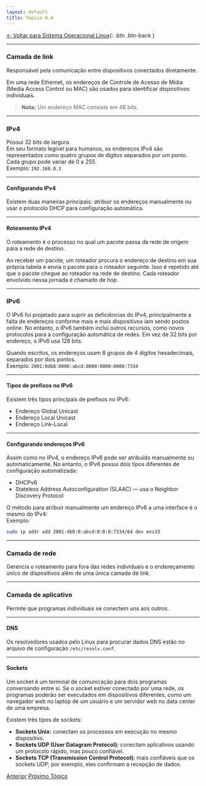 ```yaml
---
layout: default 
title: Tópico 4.4
---
```


[← Voltar para Sistema Operacional Linux](/linux-essentials/01-book-lpi/Topico-04-Sistema-Operacional-Linux/){: .btn .btn-back }

---

### Camada de link

Responsável pela comunicação entre dispositivos conectados diretamente.

Em uma rede Ethernet, os endereços de Controle de Acesso de Mídia (Media Access Control ou MAC) são usados para identificar dispositivos individuais.

> **Nota:** Um endereço MAC consiste em 48 bits.

---

### IPv4

Possui 32 bits de largura.  
Em seu formato legível para humanos, os endereços IPv4 são representados como quatro grupos de dígitos separados por um ponto. Cada grupo pode variar de 0 a 255.  
Exemplo: `192.168.0.1`

---

#### Configurando IPv4

Existem duas maneiras principais: atribuir os endereços manualmente ou usar o protocolo DHCP para configuração automática.

---

#### Roteamento IPv4

O roteamento é o processo no qual um pacote passa da rede de origem para a rede de destino.

Ao receber um pacote, um roteador procura o endereço de destino em sua própria tabela e envia o pacote para o roteador seguinte. Isso é repetido até que o pacote chegue ao roteador na rede de destino. Cada roteador envolvido nessa jornada é chamado de *hop*.

---

### IPv6

O IPv6 foi projetado para suprir as deficiências do IPv4, principalmente a falta de endereços conforme mais e mais dispositivos iam sendo postos online. No entanto, o IPv6 também inclui outros recursos, como novos protocolos para a configuração automática de redes. Em vez de 32 bits por endereço, o IPv6 usa 128 bits.

Quando escritos, os endereços usam 8 grupos de 4 dígitos hexadecimais, separados por dois pontos.  
Exemplo: `2001:0db8:0000:abcd:0000:0000:0000:7334`

---

#### Tipos de prefixos no IPv6

Existem três tipos principais de prefixos no IPv6:

- Endereço Global Unicast
- Endereço Local Unicast
- Endereço Link-Local

---

#### Configurando endereços IPv6

Assim como no IPv4, o endereço IPv6 pode ser atribuído manualmente ou automaticamente. No entanto, o IPv6 possui dois tipos diferentes de configuração automatizada:

- DHCPv6
- Stateless Address Autoconfiguration (SLAAC) — usa o Neighbor Discovery Protocol

O método para atribuir manualmente um endereço IPv6 a uma interface é o mesmo do IPv4:  
Exemplo:  
```sh
sudo ip addr add 2001:db8:0:abcd:0:0:0:7334/64 dev ens33
```

---

### Camada de rede

Gerencia o roteamento para fora das redes individuais e o endereçamento único de dispositivos além de uma única camada de link.

---

### Camada de aplicativo

Permite que programas individuais se conectem uns aos outros.

---

#### DNS

Os resolvedores usados pelo Linux para procurar dados DNS estão no arquivo de configuração `/etc/resolv.conf`.

---

#### Sockets

Um socket é um terminal de comunicação para dois programas conversando entre si. Se o socket estiver conectado por uma rede, os programas poderão ser executados em dispositivos diferentes, como um navegador web no laptop de um usuário e um servidor web no data center de uma empresa.

Existem três tipos de sockets:

- **Sockets Unix:** conectam os processos em execução no mesmo dispositivo.
- **Sockets UDP (User Datagram Protocol):** conectam aplicativos usando um protocolo rápido, mas pouco confiável.
- **Sockets TCP (Transmission Control Protocol):** mais confiáveis que os sockets UDP; por exemplo, eles confirmam a recepção de dados.

<div class="nav-buttons two-buttons">
  <a href="/linux-essentials/01-book-lpi/Topico-04-Sistema-Operacional-Linux/4.3-OndeArmazenamosDados" class="btn btn-back">Anterior</a>
  <a href="/linux-essentials/01-book-lpi/Topico-05-Seguranca-e-Permissao-de-Arquivos/5.1-SegurancaBasicaAndTipoDeUsuario" class="btn btn-back">Próximo Tópico</a>
</div>